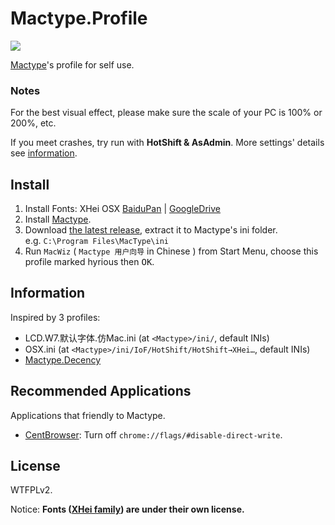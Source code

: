 # Mactype.Profile

![](https://img.shields.io/badge/License-WTFPL%202.0-lightgrey.svg?style=flat-square)

[Mactype](https://github.com/snowie2000/mactype)'s profile for self use.

### Notes

For the best visual effect, please make sure the scale of your PC is 100% or 200%, etc.

If you meet crashes, try run with **HotShift & AsAdmin**. More settings' details see
[information](info.md).

## Install

1. Install Fonts: XHei OSX [BaiduPan](https://pan.baidu.com/s/1ge6WEPl) | [GoogleDrive](https://drive.google.com/open?id=0By0qP7O6AIsHSTMwUi1iUjY4dkk)
2. Install [Mactype](http://www.mactype.net/).
3. Download [the latest release](https://github.com/hyrious/Mactype.Profile.Mac/archive/master.zip), extract it to Mactype's ini folder.  
   e.g. `C:\Program Files\MacType\ini`
4. Run `MacWiz` ( `Mactype 用户向导` in Chinese ) from Start Menu, choose this profile marked hyrious then <kbd>OK</kbd>.

## Information

Inspired by 3 profiles:  
- LCD.W7.默认字体.仿Mac.ini (at `<Mactype>/ini/`, default INIs)
- OSX.ini (at `<Mactype>/ini/IoF/HotShift/HotShift→XHei…`, default INIs)
- [Mactype.Decency](https://github.com/renkun-ken/MacType.Decency)

## Recommended Applications

Applications that friendly to Mactype.
- [CentBrowser](https://www.centbrowser.com/): Turn off `chrome://flags/#disable-direct-write`.

## License

WTFPLv2.

Notice: **Fonts ([XHei family](https://pan.baidu.com/s/1ntqNBrb)) are under their own license.**
